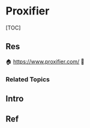 # Proxifier

[TOC]



## Res
🏠 https://www.proxifier.com/
🚧 


### Related Topics



## Intro



## Ref
